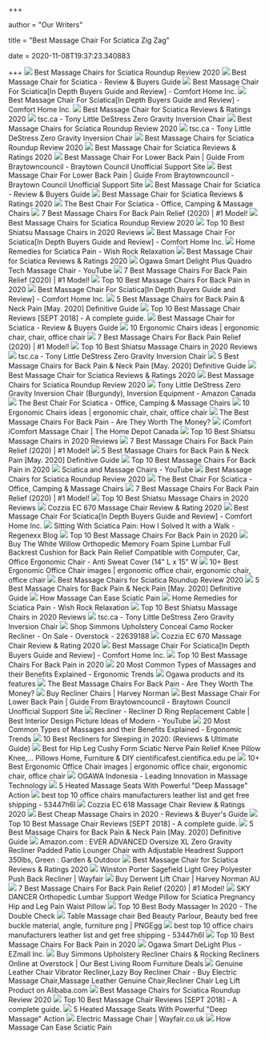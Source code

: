 +++
        
author = "Our Writers"
        
title = "Best Massage Chair For Sciatica Zig Zag"
        
date = 2020-11-08T19:37:23.340883
        
+++
[ ![](https://chairinstitute.com/wp-content/uploads/2017/06/Massage-Chair-for-Sciatica-Kahuna-LM6800-Main-Chair-Institute.jpg)](https://chairinstitute.com/wp-content/uploads/2017/06/Massage-Chair-for-Sciatica-Kahuna-LM6800-Main-Chair-Institute.jpg) Best Massage Chairs for Sciatica Roundup Review 2020
[ ![](https://i1.wp.com/images-na.ssl-images-amazon.com/images/I/61b1A7Tdj9L._SL1200_.jpg?resize=417%2C417&ssl=1)](https://i1.wp.com/images-na.ssl-images-amazon.com/images/I/61b1A7Tdj9L._SL1200_.jpg?resize=417%2C417&ssl=1) Best Massage Chair for Sciatica - Review & Buyers Guide
[ ![](https://i0.wp.com/www.comforthomeinc.com/wp-content/uploads/2020/05/MASSAGE.jpg?fit=2120%2C1388&ssl=1)](https://i0.wp.com/www.comforthomeinc.com/wp-content/uploads/2020/05/MASSAGE.jpg?fit=2120%2C1388&ssl=1) Best Massage Chair For Sciatica[In Depth Buyers Guide and Review] - Comfort  Home Inc.
[ ![](https://i0.wp.com/www.comforthomeinc.com/wp-content/uploads/2019/12/massagechair2.jpg?w=825)](https://i0.wp.com/www.comforthomeinc.com/wp-content/uploads/2019/12/massagechair2.jpg?w=825) Best Massage Chair For Sciatica[In Depth Buyers Guide and Review] - Comfort  Home Inc.
[ ![](https://n3r5k9a5.rocketcdn.me/wp-content/uploads/2017/07/massage-chair-for-sciatica-titan-os-pro-summit-reviews-highlights-Consumer-Files.jpg)](https://n3r5k9a5.rocketcdn.me/wp-content/uploads/2017/07/massage-chair-for-sciatica-titan-os-pro-summit-reviews-highlights-Consumer-Files.jpg) Best Massage Chair for Sciatica Reviews & Ratings 2020
[ ![](https://item.tscimg.ca/TSC/5/50/505/0x0/505439_BGE.jpg?impolicy=XL)](https://item.tscimg.ca/TSC/5/50/505/0x0/505439_BGE.jpg?impolicy=XL) tsc.ca - Tony Little DeStress Zero Gravity Inversion Chair
[ ![](https://chairinstitute.com/wp-content/uploads/2017/06/Massage-Chair-for-Sciatica-Kahuna-LM6800-Zero-G-Chair-Institute.jpg?x46382)](https://chairinstitute.com/wp-content/uploads/2017/06/Massage-Chair-for-Sciatica-Kahuna-LM6800-Zero-G-Chair-Institute.jpg?x46382) Best Massage Chairs for Sciatica Roundup Review 2020
[ ![](https://item.tscimg.ca/TSC/5/50/505/0x0/505439_BLK.jpg?impolicy=XL)](https://item.tscimg.ca/TSC/5/50/505/0x0/505439_BLK.jpg?impolicy=XL) tsc.ca - Tony Little DeStress Zero Gravity Inversion Chair
[ ![](https://chairinstitute.com/wp-content/uploads/2017/06/Massage-Chair-for-Sciatica-Infinity-Iyashi-Main-Chair-Institute.jpg?x46382)](https://chairinstitute.com/wp-content/uploads/2017/06/Massage-Chair-for-Sciatica-Infinity-Iyashi-Main-Chair-Institute.jpg?x46382) Best Massage Chairs for Sciatica Roundup Review 2020
[ ![](https://n3r5k9a5.rocketcdn.me/wp-content/uploads/2017/07/Best_Massage_Chair_for_Sciatica_Reviews__Ratings-Consumer-Files-2.png)](https://n3r5k9a5.rocketcdn.me/wp-content/uploads/2017/07/Best_Massage_Chair_for_Sciatica_Reviews__Ratings-Consumer-Files-2.png) Best Massage Chair for Sciatica Reviews & Ratings 2020
[ ![](https://www.braytowncouncil.ie/wp-content/uploads/2018/09/top-massage-chair-300x300.jpg)](https://www.braytowncouncil.ie/wp-content/uploads/2018/09/top-massage-chair-300x300.jpg) Best Massage Chair For Lower Back Pain | Guide From Braytowncouncil -  Braytown Council Unofficial Support Site
[ ![](https://www.braytowncouncil.ie/wp-content/uploads/2018/09/chairs.jpg)](https://www.braytowncouncil.ie/wp-content/uploads/2018/09/chairs.jpg) Best Massage Chair For Lower Back Pain | Guide From Braytowncouncil -  Braytown Council Unofficial Support Site
[ ![](https://i2.wp.com/images-na.ssl-images-amazon.com/images/I/81ZExK1-9SL._SL1500_.jpg?resize=448%2C328&ssl=1)](https://i2.wp.com/images-na.ssl-images-amazon.com/images/I/81ZExK1-9SL._SL1500_.jpg?resize=448%2C328&ssl=1) Best Massage Chair for Sciatica - Review & Buyers Guide
[ ![](https://n3r5k9a5.rocketcdn.me/wp-content/uploads/2017/07/massage-chair-for-sciatica-apex-ultrareview-Consumer-Files.jpg)](https://n3r5k9a5.rocketcdn.me/wp-content/uploads/2017/07/massage-chair-for-sciatica-apex-ultrareview-Consumer-Files.jpg) Best Massage Chair for Sciatica Reviews & Ratings 2020
[ ![](https://images-na.ssl-images-amazon.com/images/I/31t2UATxEcL.jpg)](https://images-na.ssl-images-amazon.com/images/I/31t2UATxEcL.jpg) The Best Chair For Sciatica - Office, Camping & Massage Chairs
[ ![](https://www.massageprodigy.com/wp-content/uploads/2019/12/4000T.jpg)](https://www.massageprodigy.com/wp-content/uploads/2019/12/4000T.jpg) 7 Best Massage Chairs For Back Pain Relief (2020) | #1 Model!
[ ![](https://chairinstitute.com/wp-content/uploads/2017/05/Luraco-Massage-Chair-i7-Black-Colour-Chair-Institute.jpg)](https://chairinstitute.com/wp-content/uploads/2017/05/Luraco-Massage-Chair-i7-Black-Colour-Chair-Institute.jpg) Best Massage Chairs for Sciatica Roundup Review 2020
[ ![](https://www.pproreviews.com/wp-content/uploads/2019/11/3.-OOTORI-Shiatsu-Electric-SL-Track-Massage-Chair-Recliner-300x300.jpg)](https://www.pproreviews.com/wp-content/uploads/2019/11/3.-OOTORI-Shiatsu-Electric-SL-Track-Massage-Chair-Recliner-300x300.jpg) Top 10 Best Shiatsu Massage Chairs in 2020 Reviews
[ ![](https://i1.wp.com/www.comforthomeinc.com/wp-content/uploads/2019/12/51M-YGeotoL._AC_SL1200_-1024x874.jpg?resize=825%2C704)](https://i1.wp.com/www.comforthomeinc.com/wp-content/uploads/2019/12/51M-YGeotoL._AC_SL1200_-1024x874.jpg?resize=825%2C704) Best Massage Chair For Sciatica[In Depth Buyers Guide and Review] - Comfort  Home Inc.
[ ![](https://cdn.shopify.com/s/files/1/1509/5162/files/Panasonic_MAJ7_Massage_Chair_1_1400x_1_grande.jpeg?v=1564085056)](https://cdn.shopify.com/s/files/1/1509/5162/files/Panasonic_MAJ7_Massage_Chair_1_1400x_1_grande.jpeg?v=1564085056) Home Remedies for Sciatica Pain - Wish Rock Relaxation
[ ![](https://n3r5k9a5.rocketcdn.me/wp-content/uploads/2017/07/massage-chair-for-sciatica-ogawa-active-supertrac-reviews-highlights-Consumer-Files.jpg)](https://n3r5k9a5.rocketcdn.me/wp-content/uploads/2017/07/massage-chair-for-sciatica-ogawa-active-supertrac-reviews-highlights-Consumer-Files.jpg) Best Massage Chair for Sciatica Reviews & Ratings 2020
[ ![](https://i.ytimg.com/vi/e69zeZwjPOQ/hqdefault.jpg)](https://i.ytimg.com/vi/e69zeZwjPOQ/hqdefault.jpg) Ogawa Smart Delight Plus Quadro Tech Massage Chair - YouTube
[ ![](https://www.massageprodigy.com/wp-content/uploads/2019/12/LM6800.jpg)](https://www.massageprodigy.com/wp-content/uploads/2019/12/LM6800.jpg) 7 Best Massage Chairs For Back Pain Relief (2020) | #1 Model!
[ ![](https://www.toptenthebest.com/wp-content/uploads/2015/05/2.-Ideal-Massage-Full-Zero-Gravity-Massage-Chair.jpg)](https://www.toptenthebest.com/wp-content/uploads/2015/05/2.-Ideal-Massage-Full-Zero-Gravity-Massage-Chair.jpg) Top 10 Best Massage Chairs For Back Pain in 2020
[ ![](https://i0.wp.com/www.comforthomeinc.com/wp-content/uploads/2019/12/71qv7Vs5pLL._AC_SL1500_.jpg?w=825)](https://i0.wp.com/www.comforthomeinc.com/wp-content/uploads/2019/12/71qv7Vs5pLL._AC_SL1500_.jpg?w=825) Best Massage Chair For Sciatica[In Depth Buyers Guide and Review] - Comfort  Home Inc.
[ ![](https://www.bestforbackpain.com/wp-content/uploads/2018/08/Best-Massage-Chairs-for-Back-and-Neck-Pain.jpg)](https://www.bestforbackpain.com/wp-content/uploads/2018/08/Best-Massage-Chairs-for-Back-and-Neck-Pain.jpg) 5 Best Massage Chairs for Back Pain & Neck Pain [May. 2020] Definitive Guide
[ ![](https://chairslifestyle.com/wp-content/uploads/2018/06/Best-Massage-Chair.jpg)](https://chairslifestyle.com/wp-content/uploads/2018/06/Best-Massage-Chair.jpg) Top 10 Best Massage Chair Reviews [SEPT 2018] - A complete guide.
[ ![](https://i1.wp.com/images-na.ssl-images-amazon.com/images/I/51gAruL4HgL._SL1000_.jpg?resize=375%2C375&ssl=1)](https://i1.wp.com/images-na.ssl-images-amazon.com/images/I/51gAruL4HgL._SL1000_.jpg?resize=375%2C375&ssl=1) Best Massage Chair for Sciatica - Review & Buyers Guide
[ ![](https://i.pinimg.com/236x/52/42/d0/5242d02cdc5cafcc07a977c5377a5510--barber-chair-dolphins.jpg)](https://i.pinimg.com/236x/52/42/d0/5242d02cdc5cafcc07a977c5377a5510--barber-chair-dolphins.jpg) 10 Ergonomic Chairs ideas | ergonomic chair, chair, office chair
[ ![](https://www.massageprodigy.com/wp-content/uploads/2020/01/SuperNovo.jpg)](https://www.massageprodigy.com/wp-content/uploads/2020/01/SuperNovo.jpg) 7 Best Massage Chairs For Back Pain Relief (2020) | #1 Model!
[ ![](https://www.pproreviews.com/wp-content/uploads/2019/11/10.-BestMassage-Full-Body-Zero-Gravity-Electric-Shiatsu-Massage-Chair-300x300.jpg)](https://www.pproreviews.com/wp-content/uploads/2019/11/10.-BestMassage-Full-Body-Zero-Gravity-Electric-Shiatsu-Massage-Chair-300x300.jpg) Top 10 Best Shiatsu Massage Chairs in 2020 Reviews
[ ![](https://item.tscimg.ca/TSC/5/50/505/0x0/505439_ALTMORE2.jpg?impolicy=XL)](https://item.tscimg.ca/TSC/5/50/505/0x0/505439_ALTMORE2.jpg?impolicy=XL) tsc.ca - Tony Little DeStress Zero Gravity Inversion Chair
[ ![](https://m.media-amazon.com/images/I/41ILj4X9m+L._SL160_.jpg)](https://m.media-amazon.com/images/I/41ILj4X9m+L._SL160_.jpg) 5 Best Massage Chairs for Back Pain & Neck Pain [May. 2020] Definitive Guide
[ ![](https://n3r5k9a5.rocketcdn.me/wp-content/uploads/2017/07/massage-chair-for-sciatica-apex-ultra-gray-reviews-Consumer-Files.jpg)](https://n3r5k9a5.rocketcdn.me/wp-content/uploads/2017/07/massage-chair-for-sciatica-apex-ultra-gray-reviews-Consumer-Files.jpg) Best Massage Chair for Sciatica Reviews & Ratings 2020
[ ![](https://chairinstitute.com/wp-content/uploads/2017/10/Best_Massage_Chair_for_the_Money_Review_chair-institute.png)](https://chairinstitute.com/wp-content/uploads/2017/10/Best_Massage_Chair_for_the_Money_Review_chair-institute.png) Best Massage Chairs for Sciatica Roundup Review 2020
[ ![](https://images-na.ssl-images-amazon.com/images/I/51X8W9u7PKL._AC_SL1112_.jpg)](https://images-na.ssl-images-amazon.com/images/I/51X8W9u7PKL._AC_SL1112_.jpg) Tony Little DeStress Zero Gravity Inversion Chair (Burgundy), Inversion  Equipment - Amazon Canada
[ ![](https://bestunder250.com/wp-content/uploads/2020/02/top-rated-sciatica-chairs.jpg)](https://bestunder250.com/wp-content/uploads/2020/02/top-rated-sciatica-chairs.jpg) The Best Chair For Sciatica - Office, Camping & Massage Chairs
[ ![](https://i.pinimg.com/236x/90/ed/ef/90edef5d3d489653b5e37f44ddc78b9a--barber-chair-showroom.jpg)](https://i.pinimg.com/236x/90/ed/ef/90edef5d3d489653b5e37f44ddc78b9a--barber-chair-showroom.jpg) 10 Ergonomic Chairs ideas | ergonomic chair, chair, office chair
[ ![](https://m.media-amazon.com/images/I/51qOvv89mbL.jpg)](https://m.media-amazon.com/images/I/51qOvv89mbL.jpg) The Best Massage Chairs For Back Pain - Are They Worth The Money?
[ ![](https://homedepot.scene7.com/is/image/homedepotcanada/p_1001583826.jpg?wid=1000&hei=1000&op_sharpen=1)](https://homedepot.scene7.com/is/image/homedepotcanada/p_1001583826.jpg?wid=1000&hei=1000&op_sharpen=1) iComfort iComfort Massage Chair | The Home Depot Canada
[ ![](https://www.pproreviews.com/wp-content/uploads/2019/11/5.-Lernonl-Electric-Shiatsu-Luxurious-Full-Body-Massage-Chair-Recliner-300x300.jpg)](https://www.pproreviews.com/wp-content/uploads/2019/11/5.-Lernonl-Electric-Shiatsu-Luxurious-Full-Body-Massage-Chair-Recliner-300x300.jpg) Top 10 Best Shiatsu Massage Chairs in 2020 Reviews
[ ![](https://www.massageprodigy.com/wp-content/uploads/2019/12/sm7300-Model-1024x926.jpg)](https://www.massageprodigy.com/wp-content/uploads/2019/12/sm7300-Model-1024x926.jpg) 7 Best Massage Chairs For Back Pain Relief (2020) | #1 Model!
[ ![](https://www.bestforbackpain.com/wp-content/uploads/2018/08/Massage-Chair-2.jpg)](https://www.bestforbackpain.com/wp-content/uploads/2018/08/Massage-Chair-2.jpg) 5 Best Massage Chairs for Back Pain & Neck Pain [May. 2020] Definitive Guide
[ ![](https://www.toptenthebest.com/wp-content/uploads/2015/05/1.-BestMassage-Full-Body-Shiatsu-Massage-Chair-300x300.jpg)](https://www.toptenthebest.com/wp-content/uploads/2015/05/1.-BestMassage-Full-Body-Shiatsu-Massage-Chair-300x300.jpg) Top 10 Best Massage Chairs For Back Pain in 2020
[ ![](https://i.ytimg.com/vi/SCnMMc14woo/maxresdefault.jpg)](https://i.ytimg.com/vi/SCnMMc14woo/maxresdefault.jpg) Sciatica and Massage Chairs - YouTube
[ ![](https://chairinstitute.com/wp-content/uploads/2017/05/Daiwa-Massage-Chair-Blue-Chair-Institute.jpg)](https://chairinstitute.com/wp-content/uploads/2017/05/Daiwa-Massage-Chair-Blue-Chair-Institute.jpg) Best Massage Chairs for Sciatica Roundup Review 2020
[ ![](https://images-na.ssl-images-amazon.com/images/I/41q53h5VjAL.jpg)](https://images-na.ssl-images-amazon.com/images/I/41q53h5VjAL.jpg) The Best Chair For Sciatica - Office, Camping & Massage Chairs
[ ![](https://www.massageprodigy.com/wp-content/uploads/2019/12/Legend.png)](https://www.massageprodigy.com/wp-content/uploads/2019/12/Legend.png) 7 Best Massage Chairs For Back Pain Relief (2020) | #1 Model!
[ ![](https://www.pproreviews.com/wp-content/uploads/2019/11/2.-RELAXONCHAIR-MK-II-Plus-Shiatsu-Massage-Chair-300x300.jpg)](https://www.pproreviews.com/wp-content/uploads/2019/11/2.-RELAXONCHAIR-MK-II-Plus-Shiatsu-Massage-Chair-300x300.jpg) Top 10 Best Shiatsu Massage Chairs in 2020 Reviews
[ ![](https://n3r5k9a5.rocketcdn.me/wp-content/uploads/2018/03/Cozzia-EC-670-Widget-Image-Consumer-Files.jpg)](https://n3r5k9a5.rocketcdn.me/wp-content/uploads/2018/03/Cozzia-EC-670-Widget-Image-Consumer-Files.jpg) Cozzia EC 670 Massage Chair Review & Rating 2020
[ ![](https://i1.wp.com/www.massagechairfinder.com/sites/default/files/ht-wholebody-7-1-chair-with-remote.jpg?resize=641%2C579&ssl=1)](https://i1.wp.com/www.massagechairfinder.com/sites/default/files/ht-wholebody-7-1-chair-with-remote.jpg?resize=641%2C579&ssl=1) Best Massage Chair For Sciatica[In Depth Buyers Guide and Review] - Comfort  Home Inc.
[ ![](https://regenexx.com/wp-content/uploads/2016/04/sitting-and-sciatica-pain.jpg)](https://regenexx.com/wp-content/uploads/2016/04/sitting-and-sciatica-pain.jpg) Sitting With Sciatica Pain: How I Solved It with a Walk - Regenexx Blog
[ ![](https://www.toptenthebest.com/wp-content/uploads/2015/05/9.-Merax-Massage-Chair-Recliner-Chair-with-Air-Massage-System-300x300.jpg)](https://www.toptenthebest.com/wp-content/uploads/2015/05/9.-Merax-Massage-Chair-Recliner-Chair-with-Air-Massage-System-300x300.jpg) Top 10 Best Massage Chairs For Back Pain in 2020
[ ![](https://m.media-amazon.com/images/S/aplus-seller-content-images-us-east-1/A21TJRUUN4KGV/A3J3CU353NA2XV/8e863ded-8f75-45f7-a20a-02ed35d72a85._CR0,0,1000,1000_PT0_SX300__.jpg)](https://m.media-amazon.com/images/S/aplus-seller-content-images-us-east-1/A21TJRUUN4KGV/A3J3CU353NA2XV/8e863ded-8f75-45f7-a20a-02ed35d72a85._CR0,0,1000,1000_PT0_SX300__.jpg) Buy The White Willow Orthopedic Memory Foam Spine Lumbar Full Backrest  Cushion for Back Pain Relief Compatible with Computer, Car, Office  Ergonomic Chair - Anti Sweat Cover (14" L x 15" W
[ ![](https://i.pinimg.com/236x/23/a5/f7/23a5f78e677556bb0a5beaab8d86645b.jpg)](https://i.pinimg.com/236x/23/a5/f7/23a5f78e677556bb0a5beaab8d86645b.jpg) 10+ Best Ergonomic Office Chair images | ergonomic office chair, ergonomic  chair, office chair
[ ![](https://chairinstitute.com/wp-content/uploads/2017/06/Massage-Chair-for-Sciatica-Infinity-Imperial-Left-Chair-Institute.jpg?x46382)](https://chairinstitute.com/wp-content/uploads/2017/06/Massage-Chair-for-Sciatica-Infinity-Imperial-Left-Chair-Institute.jpg?x46382) Best Massage Chairs for Sciatica Roundup Review 2020
[ ![](https://www.bestforbackpain.com/wp-content/uploads/2018/08/Massage-Chair-1.jpg)](https://www.bestforbackpain.com/wp-content/uploads/2018/08/Massage-Chair-1.jpg) 5 Best Massage Chairs for Back Pain & Neck Pain [May. 2020] Definitive Guide
[ ![](https://embed.widencdn.net/img/veritas/lyvuezwojd/576x324px/sciatic-nerve-pain.jpeg?u=at8tiu&use=idsla&k=c)](https://embed.widencdn.net/img/veritas/lyvuezwojd/576x324px/sciatic-nerve-pain.jpeg?u=at8tiu&use=idsla&k=c) How Massage Can Ease Sciatic Pain
[ ![](https://cdn.shopify.com/s/files/1/1509/5162/articles/Karina_7ae0265f-87ad-4ceb-9a08-f8290a93c062_1024x.jpg?v=1593049911)](https://cdn.shopify.com/s/files/1/1509/5162/articles/Karina_7ae0265f-87ad-4ceb-9a08-f8290a93c062_1024x.jpg?v=1593049911) Home Remedies for Sciatica Pain - Wish Rock Relaxation
[ ![](https://www.pproreviews.com/wp-content/uploads/2019/11/7.-Mr.-Direct-New-Shiatsu-Full-Body-Electric-Massage-Chair-300x300.jpg)](https://www.pproreviews.com/wp-content/uploads/2019/11/7.-Mr.-Direct-New-Shiatsu-Full-Body-Electric-Massage-Chair-300x300.jpg) Top 10 Best Shiatsu Massage Chairs in 2020 Reviews
[ ![](https://item.tscimg.ca/TSC/5/50/505/0x0/505439_ALTMORE1.jpg?impolicy=XL)](https://item.tscimg.ca/TSC/5/50/505/0x0/505439_ALTMORE1.jpg?impolicy=XL) tsc.ca - Tony Little DeStress Zero Gravity Inversion Chair
[ ![](https://ak1.ostkcdn.com/images/products/22639188/Simmons-Upholstery-Conceal-Camo-Rocker-Recliner-c99de418-a834-4964-a29b-67beb0bd43b6_600.jpg?impolicy=medium)](https://ak1.ostkcdn.com/images/products/22639188/Simmons-Upholstery-Conceal-Camo-Rocker-Recliner-c99de418-a834-4964-a29b-67beb0bd43b6_600.jpg?impolicy=medium) Shop Simmons Upholstery Conceal Camo Rocker Recliner - On Sale - Overstock  - 22639188
[ ![](https://n3r5k9a5.rocketcdn.me/wp-content/uploads/2018/03/Cozzia_EC_670_Massage_Chair_Review__Rating-Consumer-Files_fb.png)](https://n3r5k9a5.rocketcdn.me/wp-content/uploads/2018/03/Cozzia_EC_670_Massage_Chair_Review__Rating-Consumer-Files_fb.png) Cozzia EC 670 Massage Chair Review & Rating 2020
[ ![](https://i2.wp.com/www.comforthomeinc.com/wp-content/uploads/2019/12/41s7uZKaW1L._AC_.jpg?w=825)](https://i2.wp.com/www.comforthomeinc.com/wp-content/uploads/2019/12/41s7uZKaW1L._AC_.jpg?w=825) Best Massage Chair For Sciatica[In Depth Buyers Guide and Review] - Comfort  Home Inc.
[ ![](https://www.toptenthebest.com/wp-content/uploads/2015/05/10.-Osaki-OS-4000-Zero-Gravity-Executive-Fully-Body-Massage-Chair-300x300.jpg)](https://www.toptenthebest.com/wp-content/uploads/2015/05/10.-Osaki-OS-4000-Zero-Gravity-Executive-Fully-Body-Massage-Chair-300x300.jpg) Top 10 Best Massage Chairs For Back Pain in 2020
[ ![](https://i2.wp.com/ergonomictrends.com/wp-content/uploads/2019/04/best-heated-massage-office-chairs-pads.jpg?resize=350%2C200)](https://i2.wp.com/ergonomictrends.com/wp-content/uploads/2019/04/best-heated-massage-office-chairs-pads.jpg?resize=350%2C200) 20 Most Common Types of Massages and their Benefits Explained - Ergonomic  Trends
[ ![](https://image.slidesharecdn.com/ogawaproductsanditsfeatures-160408020117/95/ogawa-products-and-its-features-7-638.jpg?cb=1460080908)](https://image.slidesharecdn.com/ogawaproductsanditsfeatures-160408020117/95/ogawa-products-and-its-features-7-638.jpg?cb=1460080908) Ogawa products and its features
[ ![](https://m.media-amazon.com/images/I/41-mxVy2k+L.jpg)](https://m.media-amazon.com/images/I/41-mxVy2k+L.jpg) The Best Massage Chairs For Back Pain - Are They Worth The Money?
[ ![](https://azcd.harveynorman.com.au/media/catalog/product/cache/21/small_image/445x249/9df78eab33525d08d6e5fb8d27136e95/g/p/gp1018417.jpg)](https://azcd.harveynorman.com.au/media/catalog/product/cache/21/small_image/445x249/9df78eab33525d08d6e5fb8d27136e95/g/p/gp1018417.jpg) Buy Recliner Chairs | Harvey Norman
[ ![](https://www.braytowncouncil.ie/wp-content/uploads/2018/09/back-pain-300x272.jpg)](https://www.braytowncouncil.ie/wp-content/uploads/2018/09/back-pain-300x272.jpg) Best Massage Chair For Lower Back Pain | Guide From Braytowncouncil -  Braytown Council Unofficial Support Site
[ ![](https://i.ytimg.com/vi/G9N17E6MANc/hqdefault.jpg)](https://i.ytimg.com/vi/G9N17E6MANc/hqdefault.jpg) Recliner - Recliner D Ring Replacement Cable | Best Interior Design Picture  Ideas of Modern - YouTube
[ ![](http://ergonomictrends.com/wp-content/uploads/2018/12/most-common-massages-benefits.jpg)](http://ergonomictrends.com/wp-content/uploads/2018/12/most-common-massages-benefits.jpg) 20 Most Common Types of Massages and their Benefits Explained - Ergonomic  Trends
[ ![](https://www.10machines.com/wp-content/uploads/2019/09/best-recliner-for-sleeping-300x286.png)](https://www.10machines.com/wp-content/uploads/2019/09/best-recliner-for-sleeping-300x286.png) 10 Best Recliners for Sleeping in 2020: (Reviews & Ultimate Guide)
[ ![](https://i.ebayimg.com/images/g/syEAAOSwCDxd6R0F/s-l300.jpg)](https://i.ebayimg.com/images/g/syEAAOSwCDxd6R0F/s-l300.jpg) Best for Hip Leg Cushy Form Sciatic Nerve Pain Relief Knee Pillow Knee,...  Pillows Home, Furniture & DIY cientificafest.cientifica.edu.pe
[ ![](https://i.pinimg.com/236x/fc/b0/f4/fcb0f40405cc0ecfcbb584b56b392f82.jpg)](https://i.pinimg.com/236x/fc/b0/f4/fcb0f40405cc0ecfcbb584b56b392f82.jpg) 10+ Best Ergonomic Office Chair images | ergonomic office chair, ergonomic  chair, office chair
[ ![](https://www.ogawaworld.co.id/wp-content/uploads/2019/08/smart_vogue_header.png)](https://www.ogawaworld.co.id/wp-content/uploads/2019/08/smart_vogue_header.png) OGAWA Indonesia - Leading Innovation in Massage Technology
[ ![](https://backpainforever.com/wp-content/uploads/2016/11/41hW5PrrQxL.jpg)](https://backpainforever.com/wp-content/uploads/2016/11/41hW5PrrQxL.jpg) 5 Heated Massage Seats With Powerful "Deep Massage" Action
[ ![](https://i0.wp.com/ae01.alicdn.com/kf/HTB1va3el3vD8KJjy0Flq6ygBFXa7/Giantex-Modern-font-b-Office-b-font-font-b-Chair-b-font-Racing-High-Back-Reclining.jpg?crop=5,2,900,500&quality=2886)](https://i0.wp.com/ae01.alicdn.com/kf/HTB1va3el3vD8KJjy0Flq6ygBFXa7/Giantex-Modern-font-b-Office-b-font-font-b-Chair-b-font-Racing-High-Back-Reclining.jpg?crop=5,2,900,500&quality=2886) best top 10 office chairs manufacturers leather list and get free shipping  - 53447h6l
[ ![](https://chairinstitute.com/wp-content/uploads/2017/05/Cozzia-EC-618-Red-Chair-Institute.jpg?x46382)](https://chairinstitute.com/wp-content/uploads/2017/05/Cozzia-EC-618-Red-Chair-Institute.jpg?x46382) Cozzia EC 618 Massage Chair Review & Ratings 2020
[ ![](https://www.theo-theo.com/wp-content/uploads/2020/01/best-cheap-massage-chairs.jpg)](https://www.theo-theo.com/wp-content/uploads/2020/01/best-cheap-massage-chairs.jpg) Best Cheap Massage Chairs in 2020 - Reviews & Buyer's Guide
[ ![](https://chairslifestyle.com/wp-content/uploads/2018/06/Luraco-iRobotics-7-Medical-Massage-Chair--300x175.jpg)](https://chairslifestyle.com/wp-content/uploads/2018/06/Luraco-iRobotics-7-Medical-Massage-Chair--300x175.jpg) Top 10 Best Massage Chair Reviews [SEPT 2018] - A complete guide.
[ ![](https://www.bestforbackpain.com/wp-content/uploads/2018/08/Massage-Chair-3.jpg)](https://www.bestforbackpain.com/wp-content/uploads/2018/08/Massage-Chair-3.jpg) 5 Best Massage Chairs for Back Pain & Neck Pain [May. 2020] Definitive Guide
[ ![](https://images-na.ssl-images-amazon.com/images/I/71CmAX5onRL.__AC_SX300_SY300_QL70_ML2_.jpg)](https://images-na.ssl-images-amazon.com/images/I/71CmAX5onRL.__AC_SX300_SY300_QL70_ML2_.jpg) Amazon.com : EVER ADVANCED Oversize XL Zero Gravity Recliner Padded Patio  Lounger Chair with Adjustable Headrest Support 350lbs, Green : Garden &  Outdoor
[ ![](https://n3r5k9a5.rocketcdn.me/wp-content/uploads/2017/07/massage-chair-for-sciatica-kahuna-lm6800-Consumer-Files.jpg)](https://n3r5k9a5.rocketcdn.me/wp-content/uploads/2017/07/massage-chair-for-sciatica-kahuna-lm6800-Consumer-Files.jpg) Best Massage Chair for Sciatica Reviews & Ratings 2020
[ ![](https://secure.img2-fg.wfcdn.com/im/15247542/compr-r85/9150/91507495/sagefield-light-grey-polyester-push-back-recliner.jpg)](https://secure.img2-fg.wfcdn.com/im/15247542/compr-r85/9150/91507495/sagefield-light-grey-polyester-push-back-recliner.jpg) Winston Porter Sagefield Light Grey Polyester Push Back Recliner | Wayfair
[ ![](https://azcd.harveynorman.com.au/media/catalog/product/cache/21/image/1180x664/e4d92e6aceaad517e7b5c12e0dc06587/g/p/gp958256_1.jpg)](https://azcd.harveynorman.com.au/media/catalog/product/cache/21/image/1180x664/e4d92e6aceaad517e7b5c12e0dc06587/g/p/gp958256_1.jpg) Buy Derwent Lift Chair | Harvey Norman AU
[ ![](https://www.massageprodigy.com/wp-content/uploads/2020/03/7-Best-Massage-Chairs-for-Back-Pain.png)](https://www.massageprodigy.com/wp-content/uploads/2020/03/7-Best-Massage-Chairs-for-Back-Pain.png) 7 Best Massage Chairs For Back Pain Relief (2020) | #1 Model!
[ ![](https://ae01.alicdn.com/kf/H66f9ca9c01ad440ab711c7f77999a324A.jpg)](https://ae01.alicdn.com/kf/H66f9ca9c01ad440ab711c7f77999a324A.jpg) SKY DANCER Orthopedic Lumbar Support Wedge Pillow for Sciatica Pregnancy  Hip and Leg Pain Waist Pillow
[ ![](https://thedoublecheck.co/wp-content/uploads/2020/04/61igQCLmML._AC_SL1000_.jpg)](https://thedoublecheck.co/wp-content/uploads/2020/04/61igQCLmML._AC_SL1000_.jpg) Top 10 Best Body Massager In 2020 - The Double Check
[ ![](https://e7.pngegg.com/pngimages/396/764/png-clipart-table-massage-chair-bed-beauty-parlour-beauty-bed-free-buckle-material-angle-furniture.png)](https://e7.pngegg.com/pngimages/396/764/png-clipart-table-massage-chair-bed-beauty-parlour-beauty-bed-free-buckle-material-angle-furniture.png) Table Massage chair Bed Beauty Parlour, Beauty bed free buckle material,  angle, furniture png | PNGEgg
[ ![](https://i0.wp.com/ae01.alicdn.com/kf/HLB1z3wdXIrrK1Rjy1zeq6xalFXaG/Bureau-Meuble-Lol-Escritorio-Sedie-Ergonomic-Sessel-Sillones-Stoelen-Gamer-font-b-Leather-b-font-Silla.jpg?crop=5,2,900,500&quality=2886)](https://i0.wp.com/ae01.alicdn.com/kf/HLB1z3wdXIrrK1Rjy1zeq6xalFXaG/Bureau-Meuble-Lol-Escritorio-Sedie-Ergonomic-Sessel-Sillones-Stoelen-Gamer-font-b-Leather-b-font-Silla.jpg?crop=5,2,900,500&quality=2886) best top 10 office chairs manufacturers leather list and get free shipping  - 53447h6l
[ ![](https://www.toptenthebest.com/wp-content/uploads/2015/05/7.-iJoy-Active-2.0-Perfect-Fit-Massage-Chair-300x275.jpg)](https://www.toptenthebest.com/wp-content/uploads/2015/05/7.-iJoy-Active-2.0-Perfect-Fit-Massage-Chair-300x275.jpg) Top 10 Best Massage Chairs For Back Pain in 2020
[ ![](https://www.ezmall.asia/wp-content/uploads/2017/04/smart-delight-plus.jpg)](https://www.ezmall.asia/wp-content/uploads/2017/04/smart-delight-plus.jpg) Ogawa Smart DeLight Plus - EZmall Inc.
[ ![](https://ak1.ostkcdn.com/images/products/22639216/L28247795.jpg?imwidth=200&impolicy=medium)](https://ak1.ostkcdn.com/images/products/22639216/L28247795.jpg?imwidth=200&impolicy=medium) Buy Simmons Upholstery Recliner Chairs & Rocking Recliners Online at  Overstock | Our Best Living Room Furniture Deals
[ ![](https://sc01.alicdn.com/kf/HTB1wIskGVXXXXaeXpXXq6xXFXXX7/200166802/HTB1wIskGVXXXXaeXpXXq6xXFXXX7.jpg_.webp)](https://sc01.alicdn.com/kf/HTB1wIskGVXXXXaeXpXXq6xXFXXX7/200166802/HTB1wIskGVXXXXaeXpXXq6xXFXXX7.jpg_.webp) Genuine Leather Chair Vibrator Recliner,Lazy Boy Recliner Chair - Buy  Electric Massage Chair,Massage Leather Genuine Chair,Recliner Chair Leg  Lift Product on Alibaba.com
[ ![](https://chairinstitute.com/wp-content/uploads/2017/06/Massage-Chair-for-Sciatica-Daiwa-Legacy-Right-Extended-Chair-Institute.jpg?x46382)](https://chairinstitute.com/wp-content/uploads/2017/06/Massage-Chair-for-Sciatica-Daiwa-Legacy-Right-Extended-Chair-Institute.jpg?x46382) Best Massage Chairs for Sciatica Roundup Review 2020
[ ![](https://chairslifestyle.com/wp-content/uploads/2018/06/Kings-Brand-Cream-White-Massage-Recliner-Swivel-Chair-and-Ottoman-300x175.jpg)](https://chairslifestyle.com/wp-content/uploads/2018/06/Kings-Brand-Cream-White-Massage-Recliner-Swivel-Chair-and-Ottoman-300x175.jpg) Top 10 Best Massage Chair Reviews [SEPT 2018] - A complete guide.
[ ![](https://backpainforever.com/wp-content/uploads/2015/02/Dr.-Scholls-Soothing-Full-Cushion-Massager-300x300.jpg)](https://backpainforever.com/wp-content/uploads/2015/02/Dr.-Scholls-Soothing-Full-Cushion-Massager-300x300.jpg) 5 Heated Massage Seats With Powerful "Deep Massage" Action
[ ![](https://secure.img1-fg.wfcdn.com/im/11751377/resize-h310-w310%5Ecompr-r85/5204/52044463/massage-recliner-and-footstool.jpg)](https://secure.img1-fg.wfcdn.com/im/11751377/resize-h310-w310%5Ecompr-r85/5204/52044463/massage-recliner-and-footstool.jpg) Electric Massage Chair | Wayfair.co.uk
[ ![](https://embed.widencdn.net/img/veritas/ekhmq46cko/1200x630px/shiatsu-massage.jpeg?u=at8tiu&use=d502n&k=c)](https://embed.widencdn.net/img/veritas/ekhmq46cko/1200x630px/shiatsu-massage.jpeg?u=at8tiu&use=d502n&k=c) How Massage Can Ease Sciatic Pain
